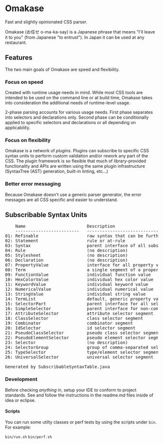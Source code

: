 Omakase
=======

Fast and slightly opinionated CSS parser.

Omakase (お任せ o-ma-ka-say) is a Japanese phrase that means "I'll leave it to you" (from Japanese "to entrust"). In Japan it can be used at any restaurant.

Features
--------

The two main goals of Omakase are speed and flexibility.

### Focus on speed

Created with runtime usage needs in mind. While most CSS tools are intended to be used on the command line or at build time, Omakase takes into consideration the additional needs of runtime-level usage.

2-phase parsing accounts for various usage needs. First phase separates into selectors and declarations only. Second phase can be conditionally applied to specific selectors and declarations or all depending on applicability. 

### Focus on flexibility

Omakase is a network of *plugins*. Plugins can subscribe to specific CSS syntax units to perform custom validation and/or rework any part of the CSS. The plugin framework is so flexible that much of library-provided functionality and APIs are written using the same plugin infrastructure (SyntaxTree (AST) generation, built-in linting, etc...)

### Better error messaging

Because Omakase doesn't use a generic parser generator, the error messages are all CSS specific and easier to understand.

Subscribable Syntax Units
-------------------------

<pre>
    Name                        Description                                               Enablement / Dependency     Type
    -------------------------   -------------------------------------------------------   -------------------------   ---------------
01: Refinable                   raw syntax that can be further refined                    Automatic                   interface
02: Statement                   rule or at-rule                                           SyntaxTree                  interface
03: Syntax                      parent interface of all subscribable units                Automatic                   interface
04: Rule                        (no description)                                          SyntaxTree                  class
05: Stylesheet                  (no description)                                          SyntaxTree                  class
06: Declaration                 (no description)                                          Automatic                   class
07: PropertyValue               interface for all property values                         Declaration#refine          interface
08: Term                        a single segment of a property value                      Declaration#refine          interface
09: FunctionValue               individual function value                                 Declaration#refine          class
10: HexColorValue               individual hex color value                                Declaration#refine          class
11: KeywordValue                individual keyword value                                  Declaration#refine          class
12: NumericalValue              individual numerical value                                Declaration#refine          class
13: StringValue                 individual string value                                   Declaration#refine          class
14: TermList                    default, generic property value                           Declaration#refine          class
15: SelectorPart                parent interface for all selector segments                Selector#refine             interface
16: SimpleSelector              parent interface for non-combinator selector parts        Selector#refine             interface
17: AttributeSelector           attribute selector segment                                Selector#refine             class
18: ClassSelector               class selector segment                                    Selector#refine             class
19: Combinator                  combinator segment                                        Selector#refine             class
20: IdSelector                  id selector segment                                       Selector#refine             class
21: PseudoClassSelector         pseudo class selector segment                             Selector#refine             class
22: PseudoElementSelector       pseudo element selector segment                           Selector#refine             class
23: Selector                    (no description)                                          Automatic                   class
24: SelectorGroup               group of comma-separated selectors                        Selector#refine             class
25: TypeSelector                type/element selector segment                             Selector#refine             class
26: UniversalSelector           universal selector segment                                Selector#refine             class

Generated by SubscribableSyntaxTable.java
</pre>

### Development

Before checking *anything* in, setup your IDE to conform to project standards. See and follow the instructions in the readme.md files inside of idea or eclipse. 

#### Scripts

You can run some utilty classes or perf tests by using the scripts under `bin`. For example:

`bin/run.sh`
`bin/perf.sh`

